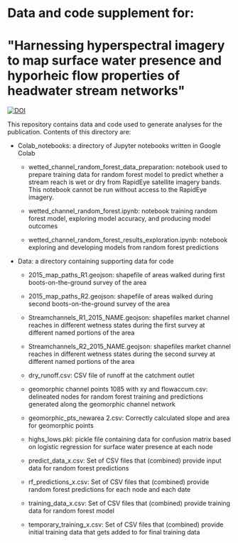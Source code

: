 # Data and code supplement for:

# "Harnessing hyperspectral imagery to map surface water presence and hyporheic flow properties of headwater stream networks"

[![DOI](https://zenodo.org/badge/545078848.svg)](https://zenodo.org/badge/latestdoi/545078848)

This repository contains data and code used to generate analyses for the publication. Contents of this directory are:

* Colab_notebooks: a directory of Jupyter notebooks written in Google Colab 

  * wetted_channel_random_forest_data_preparation: notebook used to prepare training data for random forest model to predict whether a stream reach is wet or dry from RapidEye satellite imagery bands. This notebook cannot be run without access to the RapidEye imagery.

  * wetted_channel_random_forest.ipynb: notebook training random forest model, exploring model accuracy, and producing model outcomes

  * wetted_channel_random_forest_results_exploration.ipynb: notebook exploring and developing models from random forest predictions

* Data: a directory containing supporting data for code

  * 2015_map_paths_R1.geojson: shapefile of areas walked during first boots-on-the-ground survey of the area
 
  * 2015_map_paths_R2.geojson: shapefile of areas walked during second boots-on-the-ground survey of the area
 
  * Streamchannels_R1_2015_NAME.geojson: shapefiles market channel reaches in different wetness states during the first survey at different named portions of the area
 
  * Streamchannels_R2_2015_NAME.geojson: shapefiles market channel reaches in different wetness states during the second survey at different named portions of the area
 
  * dry_runoff.csv: CSV file of runoff at the catchment outlet
 
  * geomorphic channel points 1085 with xy and flowaccum.csv: delineated nodes for random forest training and predictions generated along the geomorphic channel network
 
  * geomorphic_pts_newarea 2.csv: Correctly calculated slope and area for geomorphic points
 
  * highs_lows.pkl: pickle file containing data for confusion matrix based on logistic regression for surface water presence at each node
 
  * predict_data_x.csv: Set of CSV files that (combined) provide input data for random forest predictions
 
  * rf_predictions_x.csv: Set of CSV files that (combined) provide random forest predictions for each node and each date
 
  * training_data_x.csv: Set of CSV files that (combined) provide training data for random forest model
  
  * temporary_training_x.csv: Set of CSV files that (combined) provide initial training data that gets added to for final training data
 
